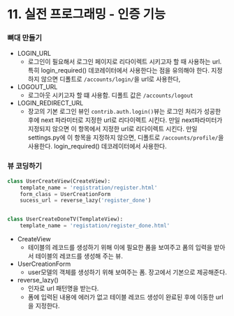 # 11. 실전 프로그래밍 - 인증 기능



### 뼈대 만들기

- LOGIN_URL
  - 로그인이 필요해서 로그인 페이지로 리다이렉트 시키고자 할 때 사용하는 url. 특히 login_required() 데코레이터에서 사용한다는 점을 유의해야 한다. 지정하지 않으면 디폴트로 `/accounts/login/`을 url로 사용한다,
- LOGOUT_URL
  - 로그아웃 시키고자 할 떄 사용함. 디폴트 값은 `/accounts/logout`
- LOGIN_REDIRECT_URL
  - 장고의 기본 로그인 뷰인 `contrib.auth.login()`뷰는 로그인 처리가 성공한 후에 next 파라미터로 지정한 url로 리다이렉트 시킨다. 만일 next파라미터가 지정되지 않으면 이 항목에서 지정한 url로 리다이렉트 시킨다. 만일 settings.py에 이 항목을 지정하지 않으면, 디폴트로 `/accounts/profile/`을 사용한다. login_required() 데코레이터에서 사용한다.



### 뷰 코딩하기

```python
class UserCreateView(CreateView):
    template_name = 'registration/register.html'
    form_class = UserCreationForm
    sucess_url = reverse_lazy('register_done')


class UserCreateDoneTV(TemplateView):
    template_name = 'registation/register_done.html'
```

- CreateView
  - 테이블의 레코드를 생성하기 위해 이에 필요한 폼을 보여주고 폼의 입력을 받아서 테이블의 레코드를 생성해 주는 뷰.
- UserCreationForm
  - user모델의 객체를 생성하기 위해 보여주는 폼. 장고에서 기본으로 제공해준다.
- reverse_lazy()
  - 인자로 url 패턴명을 받는다. 
  - 폼에 입력된 내용에 에러가 없고 테이블 레코드 생성이 완료된 후에 이동한 url을 지정한다.